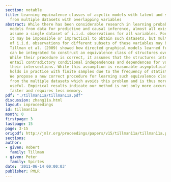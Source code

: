 ```yaml
---
section: notable
title: Learning equivalence classes of acyclic models with latent and selection variables
  from multiple datasets with overlapping variables
abstract: While there has been considerable research in learning probabilistic graphical
  models from data for predictive and causal inference, almost all existing algorithms
  assume a single dataset of i.i.d. observations for all variables. For many applications,
  it may be impossible or impractical to obtain such datasets, but multiple datasets
  of i.i.d. observations for different subsets of these variables may be available.
  Tillman et al. (2009) showed how directed graphical models learned from such datasets
  can be integrated to construct an equivalence class of structures over all variables.
  While their procedure is correct, it assumes that the structures integrated do not
  entail contradictory conditional independences and dependences for variables in
  their intersections. While this assumption is reasonable asymptotically, it rarely
  holds in practice with finite samples due to the frequency of statistical errors.
  We propose a new correct procedure for learning such equivalence classes directly
  from the multiple datasets which avoids this problem and is thus more practically
  useful. Empirical results indicate our method is not only more accurate, but also
  faster and requires less memory.
pdf: "./tillman11a/tillman11a.pdf"
discussion: zhang11a.html
layout: inproceedings
id: tillman11a
month: 0
firstpage: 3
lastpage: 15
page: 3-15
origpdf: http://jmlr.org/proceedings/papers/v15/tillman11a/tillman11a.pdf
sections: 
author:
- given: Robert
  family: Tillman
- given: Peter
  family: Spirtes
date: '2011-06-14 00:00:03'
publisher: PMLR
---
```

